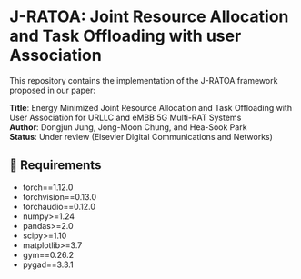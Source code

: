 # J-RATOA: Joint Resource Allocation and Task Offloading with user Association

This repository contains the implementation of the J-RATOA framework proposed in our paper:

**Title**: Energy Minimized Joint Resource Allocation and Task Offloading with User Association for URLLC and eMBB 5G Multi-RAT Systems  
**Author**: Dongjun Jung, Jong-Moon Chung, and Hea-Sook Park  
**Status**: Under review (Elsevier Digital Communications and Networks)

## 🔧 Requirements

- torch==1.12.0
- torchvision==0.13.0
- torchaudio==0.12.0
- numpy>=1.24
- pandas>=2.0
- scipy>=1.10
- matplotlib>=3.7
- gym==0.26.2
- pygad==3.3.1
